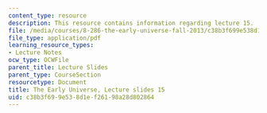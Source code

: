 ```yaml
---
content_type: resource
description: This resource contains information regarding lecture 15.
file: /media/courses/8-286-the-early-universe-fall-2013/c38b3f699e538d1ef26198a28d802864_MIT8_286F13_lec15.pdf
file_type: application/pdf
learning_resource_types:
- Lecture Notes
ocw_type: OCWFile
parent_title: Lecture Slides
parent_type: CourseSection
resourcetype: Document
title: The Early Universe, Lecture slides 15
uid: c38b3f69-9e53-8d1e-f261-98a28d802864
---
```

